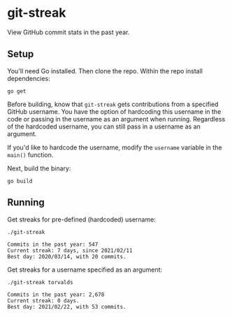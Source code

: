# git-streak

View GitHub commit stats in the past year.

## Setup

You'll need Go installed. Then clone the repo. Within the repo install dependencies:

```
go get
```

Before building, know that `git-streak` gets contributions from a specified GitHub username. You have the option of hardcoding this username in the code or passing in the username as an argument when running. Regardless of the hardcoded username, you can still pass in a username as an argument.

If you'd like to hardcode the username, modify the `username` variable in the `main()` function.

Next, build the binary:

```
go build
```

## Running

Get streaks for pre-defined (hardcoded) username:

```
./git-streak

Commits in the past year: 547
Current streak: 7 days, since 2021/02/11
Best day: 2020/03/14, with 20 commits.
```

Get streaks for a username specified as an argument:

```
./git-streak torvalds

Commits in the past year: 2,678
Current streak: 0 days.
Best day: 2021/02/22, with 53 commits.
```